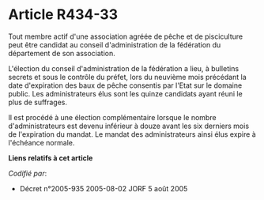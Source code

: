 # Article R434-33

Tout membre actif d'une association agréée de pêche et de pisciculture peut être candidat au conseil d'administration de la
fédération du département de son association.

L'élection du conseil d'administration de la fédération a lieu, à bulletins secrets et sous le contrôle du préfet, lors du
neuvième mois précédant la date d'expiration des baux de pêche consentis par l'Etat sur le domaine public. Les
administrateurs élus sont les quinze candidats ayant réuni le plus de suffrages.

Il est procédé à une élection complémentaire lorsque le nombre d'administrateurs est devenu inférieur à douze avant les six
derniers mois de l'expiration du mandat. Le mandat des administrateurs ainsi élus expire à l'échéance normale.

**Liens relatifs à cet article**

_Codifié par_:

  - Décret n°2005-935 2005-08-02 JORF 5 août 2005
